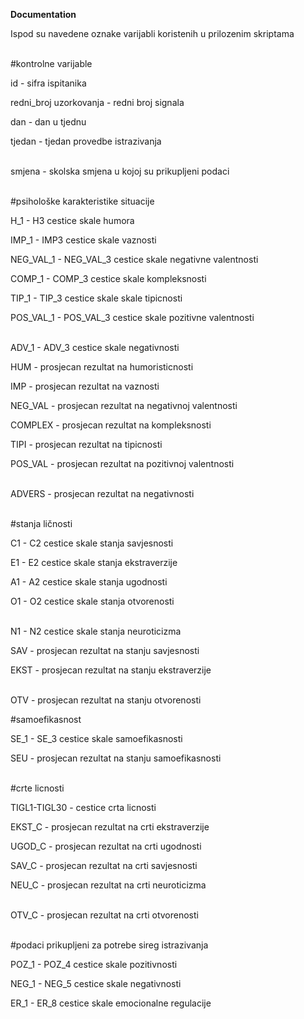 <strong>Documentation</strong>

Ispod su navedene oznake varijabli koristenih u prilozenim skriptama 

<p><br>#kontrolne varijable<br><p>

id - sifra ispitanika 

redni_broj uzorkovanja - redni broj signala 

dan - dan u tjednu 

tjedan - tjedan provedbe istrazivanja 

<p><br>smjena - skolska smjena u kojoj su prikupljeni podaci<br><p> 


<p><br>#psihološke karakteristike situacije<br><p>

H_1 - H3 cestice skale humora 

IMP_1 - IMP3 cestice skale vaznosti 

NEG_VAL_1 - NEG_VAL_3 cestice skale negativne valentnosti 

COMP_1 - COMP_3 cestice skale kompleksnosti 

TIP_1 - TIP_3 cestice skale skale tipicnosti  

POS_VAL_1 - POS_VAL_3 cestice skale pozitivne valentnosti 

<p><br>ADV_1 - ADV_3 cestice skale negativnosti<br><p>
  
HUM - prosjecan rezultat na humoristicnosti 

IMP - prosjecan rezultat na vaznosti 

NEG_VAL - prosjecan rezultat na negativnoj valentnosti 

COMPLEX - prosjecan rezultat na kompleksnosti 

TIPI - prosjecan rezultat na tipicnosti  

POS_VAL - prosjecan rezultat na pozitivnoj valentnosti  

<p><br>ADVERS - prosjecan rezultat na negativnosti<br><p>  

<p><br>#stanja ličnosti<br><p>  

C1 - C2 cestice skale stanja savjesnosti 

E1 - E2 cestice skale stanja ekstraverzije 

A1 - A2 cestice skale stanja ugodnosti 

O1 - O2 cestice skale stanja otvorenosti  

<p><br>N1 - N2 cestice skale stanja neuroticizma<br><p>   

SAV - prosjecan rezultat na stanju savjesnosti 

EKST - prosjecan rezultat na stanju ekstraverzije  

<p><br>OTV - prosjecan rezultat na stanju otvorenosti<br><p>    

#samoefikasnost

SE_1 - SE_3 cestice skale samoefikasnosti 

SEU - prosjecan rezultat na stanju samoefikasnosti  

<p><br>#crte licnosti<br><p>

TIGL1-TIGL30 - cestice crta licnosti 

EKST_C - prosjecan rezultat na crti ekstraverzije 

UGOD_C - prosjecan rezultat na crti ugodnosti 

SAV_C - prosjecan rezultat na crti savjesnosti 

NEU_C - prosjecan rezultat na crti neuroticizma 

<p><br>OTV_C - prosjecan rezultat na crti otvorenosti<br><p> 

<p><br>#podaci prikupljeni za potrebe sireg istrazivanja<br><p>  

POZ_1 - POZ_4 cestice skale pozitivnosti 

NEG_1 - NEG_5 cestice skale negativnosti 

ER_1 - ER_8 cestice skale emocionalne regulacije 



